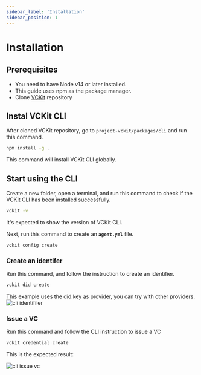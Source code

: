 ```yaml
---
sidebar_label: 'Installation'
sidebar_position: 1
---
```

# Installation
## Prerequisites
* You need to have Node v14 or later installed.
* This guide uses npm as the package manager.
* Clone [VCKit](https://github.com/uncefact/project-vckit.git) repository

## Instal VCKit CLI
After cloned VCKit repository, go to `project-vckit/packages/cli` and run this command.
```bash
npm install -g .
```
This command will install VCKit CLI globally.

## Start using the CLI

Create a new folder, open a terminal, and run this command to check if the VCKit CLI has been installed successfully.
```bash
vckit -v
```
It's expected to show the version of VCKit CLI.

Next, run this command to create an **`agent.yml`** file.

```bash
vckit config create 
```
### Create an identifer
Run this command, and follow the instruction to create an identifier.
```bash
vckit did create
```
This example uses the did:key as provider, you can try with other providers.
![cli identifiler](/img/cli-create-identifier.png)
### Issue a VC
Run this command and follow the CLI instruction to issue a VC
```bash
vckit credential create
```
This is the expected result:

![cli issue vc](/img/cli-issue-credential.png)

